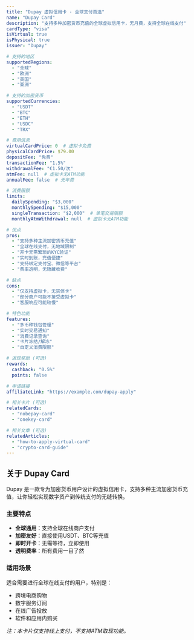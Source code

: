 ```yaml
---
title: "Dupay 虚拟信用卡 - 全球支付首选"
name: "Dupay Card"
description: "支持多种加密货币充值的全球虚拟信用卡，无月费，支持全球在线支付"
cardType: "visa"
isVirtual: true
isPhysical: true
issuer: "Dupay"

# 支持的地区
supportedRegions:
  - "全球"
  - "欧洲"
  - "美国"
  - "亚洲"

# 支持的加密货币
supportedCurrencies:
  - "USDT"
  - "BTC"
  - "ETH"
  - "USDC"
  - "TRX"

# 费用信息
virtualCardPrice: 0  # 虚拟卡免费
physicalCardPrice: $79.00 
depositFee: "免费"
transactionFee: "1.5%"
withdrawalFee: "€1.50/次"
atmFee: null  # 虚拟卡无ATM功能
annualFee: false  # 无年费

# 消费限额
limits:
  dailySpending: "$3,000"
  monthlySpending: "$15,000"
  singleTransaction: "$2,000"  # 单笔交易限额
  monthlyAtmWithdrawal: null  # 虚拟卡无ATM功能

# 优点
pros:
  - "支持多种主流加密货币充值"
  - "全球在线支付，无地域限制"
  - "开卡无需繁琐的KYC验证"
  - "实时到账，充值便捷"
  - "支持绑定支付宝、微信等平台"
  - "费率透明，无隐藏收费"

# 缺点
cons:
  - "仅支持虚拟卡，无实体卡"
  - "部分商户可能不接受虚拟卡"
  - "客服响应可能较慢"

# 特色功能
features:
  - "多币种钱包管理"
  - "实时交易通知"
  - "消费记录查询"
  - "卡片冻结/解冻"
  - "自定义消费限额"

# 返现奖励 (可选)
rewards:
  cashback: "0.5%"
  points: false

# 申请链接
affiliateLink: "https://example.com/dupay-apply"

# 相关卡片 (可选)
relatedCards:
  - "nobepay-card"
  - "onekey-card"

# 相关文章 (可选)
relatedArticles:
  - "how-to-apply-virtual-card"
  - "crypto-card-guide"
---
```


## 关于 Dupay Card

Dupay 是一款专为加密货币用户设计的虚拟信用卡，支持多种主流加密货币充值，让你轻松实现数字资产到传统支付的无缝转换。

### 主要特点

- **全球通用**：支持全球在线商户支付
- **加密友好**：直接使用USDT、BTC等充值
- **即时开卡**：无需等待，立即使用
- **透明费率**：所有费用一目了然

### 适用场景

适合需要进行全球在线支付的用户，特别是：
- 跨境电商购物
- 数字服务订阅
- 在线广告投放
- 软件和应用内购买

*注：本卡片仅支持线上支付，不支持ATM取现功能。*